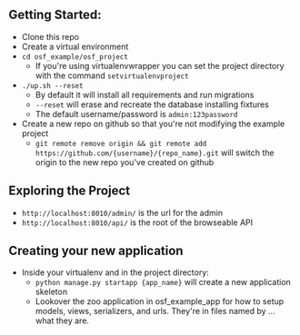 ## Getting Started:
- Clone this repo
- Create a virtual environment
- `cd osf_example/osf_project`
	- If you're using virtualenvwrapper you can set the project directory with the command `setvirtualenvproject`
- `./up.sh --reset`
	- By default it will install all requirements and run migrations
	- `--reset` will erase and recreate the database installing fixtures
	- The default username/password is `admin:123password`
- Create a new repo on github so that you're not modifying the example project
	- `git remote remove origin && git remote add https://github.com/{username}/{repo_name}.git` will switch the origin to the new repo you've created on github

## Exploring the Project
- `http://localhost:8010/admin/` is the url for the admin
- `http://localhost:8010/api/` is the root of the browseable API

## Creating your new application
- Inside your virtualenv and in the project directory:
	- `python manage.py startapp {app_name}` will create a new application skeleton
	- Lookover the zoo application in osf_example_app for how to setup models, views, serializers, and urls. They're in files named by ... what they are.
